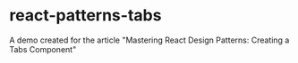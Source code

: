 # react-patterns-tabs

A demo created for the article "Mastering React Design Patterns: Creating a Tabs Component"
